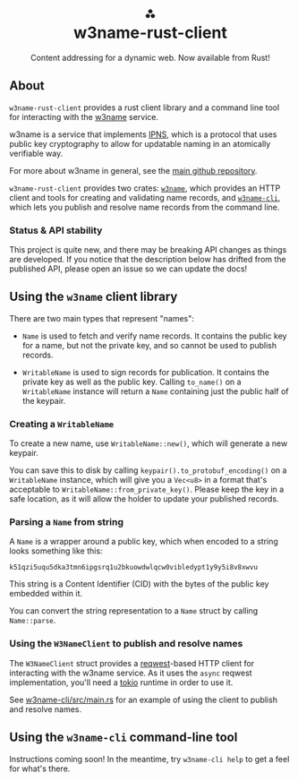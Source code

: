 <h1 align="center">⁂<br/>w3name-rust-client</h1>
<p align="center">Content addressing for a dynamic web. Now available from Rust!</p>

## About

`w3name-rust-client` provides a rust client library and a command line tool for interacting with the [w3name][] service.

w3name is a service that implements [IPNS](https://docs.ipfs.io/concepts/ipns/), which is a protocol that uses public key cryptography to allow for updatable naming in an atomically verifiable way. 

For more about w3name in general, see the [main github repository][w3name].

`w3name-rust-client` provides two crates: [`w3name`][w3name-crate], which provides an HTTP client and tools for creating and validating name records, and [`w3name-cli`][w3name-cli-crate], which lets you publish and resolve name records from the command line.

### Status & API stability

This project is quite new, and there may be breaking API changes as things are developed. If you notice that the description below has drifted from the published API, please open an issue so we can update the docs!

## Using the `w3name` client library

There are two main types that represent "names":

- `Name` is used to fetch and verify name records. It contains the public key for a name, but not the private key, and so cannot be used to publish records.

- `WritableName` is used to sign records for publication. It contains the private key as well as the public key. Calling `to_name()` on a `WritableName` instance will return a `Name` containing just the public half of the keypair.

### Creating a `WritableName`

To create a new name, use `WritableName::new()`, which will generate a new keypair.

You can save this to disk by calling `keypair().to_protobuf_encoding()` on a `WritableName` instance, which will give you a `Vec<u8>` in a format that's acceptable to `WritableName::from_private_key()`. Please keep the key in a safe location, as it will allow the holder to update your published records.


### Parsing a `Name` from string

A `Name` is a wrapper around a public key, which when encoded to a string looks something like this:

```
k51qzi5uqu5dka3tmn6ipgsrq1u2bkuowdwlqcw0vibledypt1y9y5i8v8xwvu
```

This string is a Content Identifier (CID) with the bytes of the public key embedded within it.

You can convert the string representation to a `Name` struct by calling `Name::parse`.


### Using the `W3NameClient` to publish and resolve names

The `W3NameClient` struct provides a [reqwest](https://docs.rs/reqwest/latest/reqwest/)-based HTTP client for interacting with the w3name service. As it uses the `async` reqwest implementation, you'll need a [tokio](https://tokio.rs/) runtime in order to use it.

See [w3name-cli/src/main.rs](./w3name-cli/src/main.rs) for an example of using the client to publish and resolve names.

<!-- TODO: add publish and resolve examples here -->

## Using the `w3name-cli` command-line tool

Instructions coming soon! In the meantime, try `w3name-cli help` to get a feel for what's there.


[w3name]: https://github.com/web3-storage/w3name

[w3name-crate]: https://example.com/FIXME/upate-once-crate-is-published
[w3name-cli-crate]: https://example.com/FIXME/upate-once-crate-is-published